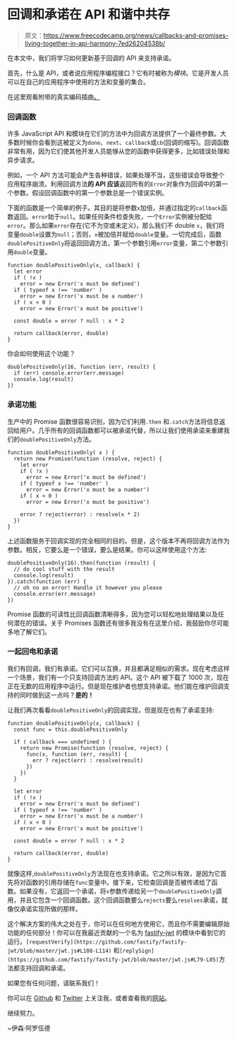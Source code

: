 # 回调和承诺在 API 和谐中共存

> 原文：<https://www.freecodecamp.org/news/callbacks-and-promises-living-together-in-api-harmony-7ed26204538b/>

在本文中，我们将学习如何更新基于回调的 API 来支持承诺。

首先，什么是 API，或者说应用程序编程接口？它有时被称为*模块*。它是开发人员可以在自己的应用程序中使用的方法和变量的集合。

在这里观看附带的真实编码插曲[。](https://youtu.be/6DphXwRbPlo)

### 回调函数

许多 JavaScript API 和模块在它们的方法中为回调方法提供了一个最终参数。大多数时候你会看到这被定义为`done`、`next`、`callback`或`cb`(回调的缩写)。回调函数非常有用，因为它们使其他开发人员能够从您的函数中获得更多，比如错误处理和异步请求。

例如，一个 API 方法可能会产生各种错误，如果处理不当，这些错误会导致整个应用程序崩溃。利用回调方法**的 API 应该**返回所有的`Error`对象作为回调中的第一个参数。假设回调函数中的第一个参数总是一个错误实例。

下面的函数是一个简单的例子。其目的是将参数`x`加倍，并通过指定的`callback`函数返回。`error`始于`null`。如果任何条件检查失败，一个`Error`实例被分配给`error`。那么如果`error`存在(它不为空或未定义)，那么我们不 double `x`，我们将变量`double`设置为`null`；否则，`x`被加倍并赋给`double`变量。一切完成后，函数`doublePositiveOnly`将返回回调方法，第一个参数引用`error`变量，第二个参数引用`double`变量。

```
function doublePositiveOnly(x, callback) {
  let error
  if ( !x )
    error = new Error('x must be defined')
  if ( typeof x !== 'number' )
    error = new Error('x must be a number')
  if ( x < 0 )
    error = new Error('x must be positive')

  const double = error ? null : x * 2

  return callback(error, double)
}
```

你会如何使用这个功能？

```
doublePositiveOnly(16, function (err, result) {
  if (err) console.error(err.message)
  console.log(result)
})
```

### 承诺功能

生产中的 Promise 函数很容易识别，因为它们利用`.then` 和`.catch`方法将信息返回给用户。几乎所有的回调函数都可以被承诺代替，所以让我们使用承诺来重建我们的`doublePositiveOnly`方法。

```
function doublePositiveOnly( x ) {
  return new Promise(function (resolve, reject) {
    let error
    if ( !x )
      error = new Error('x must be defined')
    if ( typeof x !== 'number' )
      error = new Error('x must be a number')
    if ( x < 0 )
      error = new Error('x must be positive')

    error ? reject(error) : resolve(x * 2)
  })
}
```

上述函数服务于回调实现的完全相同的目的。但是，这个版本不再将回调方法作为参数。相反，它要么是一个错误，要么是结果。你可以这样使用这个方法:

```
doublePositiveOnly(16).then(function (result) {
  // do cool stuff with the result
  console.log(result)
}).catch(function (err) {
  // oh no an error! Handle it however you please
  console.error(err.message) 
})
```

Promise 函数的可读性比回调函数清晰得多，因为您可以轻松地处理结果以及任何潜在的错误。关于 Promises 函数还有很多我没有在这里介绍，我鼓励你尽可能多地了解它们。

### 一起回电和承诺

我们有回调，我们有承诺。它们可以互换，并且都满足相似的需求。现在考虑这样一个场景，我们有一个只支持回调方法的 API。这个 API 被下载了 1000 次，现在正在无数的应用程序中运行。但是现在维护者也想支持承诺。他们能在维护回调支持的同时做到这一点吗？**是的！**

让我们再次看看`doublePositiveOnly`的回调实现，但是现在也有了承诺支持:

```
function doublePositiveOnly(x, callback) {
  const func = this.doublePositiveOnly

  if ( callback === undefined ) {
    return new Promise(function (resolve, reject) {
      func(x, function (err, result) {
        err ? reject(err) : resolve(result)
      })
    })
  }

  let error
  if ( !x )
    error = new Error('x must be defined')
  if ( typeof x !== 'number' )
    error = new Error('x must be a number')
  if ( x < 0 )
    error = new Error('x must be positive')

  const double = error ? null : x * 2

  return callback(error, double)
}
```

就像这样,`doublePositiveOnly`方法现在也支持承诺。它之所以有效，是因为它首先将对函数的引用存储在`func`变量中。接下来，它检查回调是否被传递给了函数。如果没有，它返回一个承诺，将`x`参数传递给另一个`doublePositiveOnly`调用，并且它包含一个回调函数。这个回调函数要么`rejects`要么`resolves`承诺，就像仅承诺实现所做的那样。

这个解决方案的伟大之处在于，你可以在任何地方使用它，而且你不需要编辑原始功能的任何部分！你可以在我最近贡献的一个名为 [fastify-jwt](https://github.com/fastify/fastify-jwt/) 的模块中看到它的运行。`[requestVerify](https://github.com/fastify/fastify-jwt/blob/master/jwt.js#L108-L114)` [](https://github.com/fastify/fastify-jwt/blob/master/jwt.js#L108-L114)和`[replySign](https://github.com/fastify/fastify-jwt/blob/master/jwt.js#L79-L85)`方法都支持回调和承诺。

如果您有任何问题，请联系我们！

你可以在 [Github](https://github.com/Ethan-Arrowood) 和 [Twitter](https://twitter.com/ArrowoodTech) 上关注我，或者查看我的[网站](https://ethanarrowood.com)。

继续努力。

~伊森·阿罗伍德